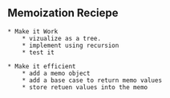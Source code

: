 
## Memoization Reciepe

    * Make it Work
        * vizualize as a tree.
        * implement using recursion
        * test it
        
    * Make it efficient
        * add a memo object
        * add a base case to return memo values
        * store retuen values into the memo 
